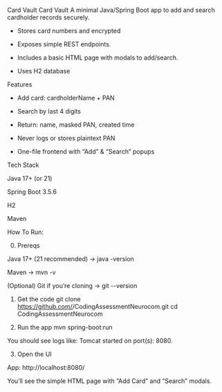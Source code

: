 Card Vault Card Vault
A minimal Java/Spring Boot app to add and search cardholder records securely.

- Stores card numbers and encrypted

- Exposes simple REST endpoints.

- Includes a basic HTML page with modals to add/search.

- Uses H2 database

Features

- Add card: cardholderName + PAN

- Search by last 4 digits

- Return: name, masked PAN, created time

- Never logs or stores plaintext PAN

- One-file frontend with “Add” & “Search” popups

Tech Stack

Java 17+ (or 21)

Spring Boot 3.5.6

H2 

Maven

How To Run:

0) Prereqs

Java 17+ (21 recommended) → java -version

Maven → mvn -v

(Optional) Git if you’re cloning → git --version

1) Get the code
git clone https://github.com/<you>/CodingAssessmentNeurocom.git
cd CodingAssessmentNeurocom

2) Run the app
mvn spring-boot:run


You should see logs like: Tomcat started on port(s): 8080.

3) Open the UI

App: http://localhost:8080/

You’ll see the simple HTML page with “Add Card” and “Search” modals.



